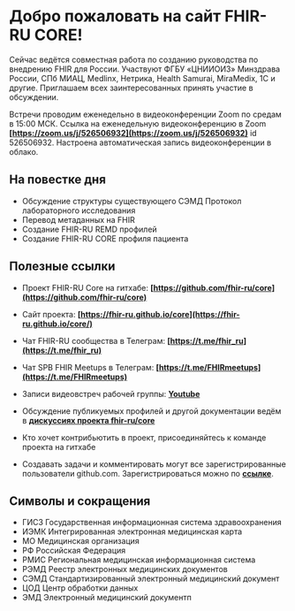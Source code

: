 # Добро пожаловать на сайт FHIR-RU CORE!

Сейчас ведётся совместная работа по созданию руководства по внедрению FHIR для России. 
Участвуют ФГБУ «ЦНИИОИЗ» Минздрава России, СПб МИАЦ, Medlinx, Нетрика, Health Samurai, MiraMedix, 1С и другие. 
Приглашаем всех заинтересованных принять участие в обсуждении.

Встречи проводим еженедельно в видеоконференции Zoom по средам в 15:00 МСК. 
Ссылка на еженедельную видеоконференцию в Zoom __[https://zoom.us/j/526506932](https://zoom.us/j/526506932)__ 
id 526506932. 
Настроена автоматическая запись видеоконференции в облако.

## На повестке дня
- Обсуждение структуры существующего СЭМД Протокол лабораторного исследования
- Перевод метаданных на FHIR
- Создание FHIR-RU REMD профилей
- Создание FHIR-RU CORE профиля пациента

## Полезные ссылки

* Проект FHIR-RU Core на гитхабе: __[https://github.com/fhir-ru/core](https://github.com/fhir-ru/core)__

* Сайт проекта: __[https://fhir-ru.github.io/core](https://fhir-ru.github.io/core/)__

* Чат FHIR-RU сообщества в Телеграм: __[https://t.me/fhir_ru](https://t.me/fhir_ru)__

* Чат SPB FHIR Meetups в Телеграм: __[https://t.me/FHIRmeetups](https://t.me/FHIRmeetups)__

* Записи видеовстреч рабочей группы: __[Youtube](https://www.youtube.com/playlist?list=PLEOOqZS1NtwahWSuJQbWJTjhdbyVy-56U)__

* Обсуждение публикуемых профилей и другой документации ведём в __[дискуссиях проекта fhir-ru/core](https://github.com/fhir-ru/core/discussions)__

* Кто хочет контрибьютить в проект, присоединяйтесь к команде проекта на гитхабе

* Создавать задачи и комментировать могут все зарегистрированные пользователи github.com. Зарегистрироваться можно по __[ссылке](https://github.com/join?source=header-home)__.

## Символы и сокращения

- ГИСЗ Государственная информационная система здравоохранения
- ИЭМК Интегрированная электронная медицинская карта
- МО Медицинская организация
- РФ Российская Федерация
- РМИС Региональная медицинская информационная система
- РЭМД Реестр электронных медицинских документов
- СЭМД Стандартизированный электронный медицинский документ
- ЦОД Центр обработки данных
- ЭМД Электронный медицинский документп